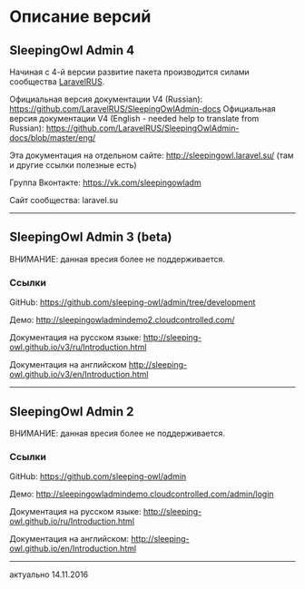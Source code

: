 # Описание версий

<a name="version-4"></a>
## SleepingOwl Admin 4

Начиная с 4-й версии развитие пакета производится силами сообщества [LaravelRUS](https://github.com/LaravelRUS).

Официальная версия документации V4 (Russian): https://github.com/LaravelRUS/SleepingOwlAdmin-docs
Официальная версия документации V4 (English - needed help to translate from Russian): https://github.com/LaravelRUS/SleepingOwlAdmin-docs/blob/master/eng/

Эта документация на отдельном сайте: http://sleepingowl.laravel.su/ (там и другие ссылки полезные есть)

Группа Вконтакте: https://vk.com/sleepingowladm

Сайт сообщества: laravel.su  
  
---

<a name="version-3"></a>
## SleepingOwl Admin 3 (beta)

ВНИМАНИЕ: данная вресия более не поддерживается.

### Ссылки

GitHub: https://github.com/sleeping-owl/admin/tree/development

Демо: http://sleepingowladmindemo2.cloudcontrolled.com/

Документация на русском языке:  http://sleeping-owl.github.io/v3/ru/Introduction.html

Документация на английском
http://sleeping-owl.github.io/v3/en/Introduction.html

---

<a name="version-2"></a>
## SleepingOwl Admin 2

ВНИМАНИЕ: данная вресия более не поддерживается.

### Ссылки

GitHub: https://github.com/sleeping-owl/admin

Демо: http://sleepingowladmindemo.cloudcontrolled.com/admin/login

Документация на русском языке: http://sleeping-owl.github.io/ru/Introduction.html

Документация на английском: http://sleeping-owl.github.io/en/Introduction.html


----------------------------------------------------
актуально 14.11.2016
